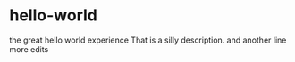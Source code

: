 # hello-world
the great hello world experience
That is a silly description.
and another line
more edits
